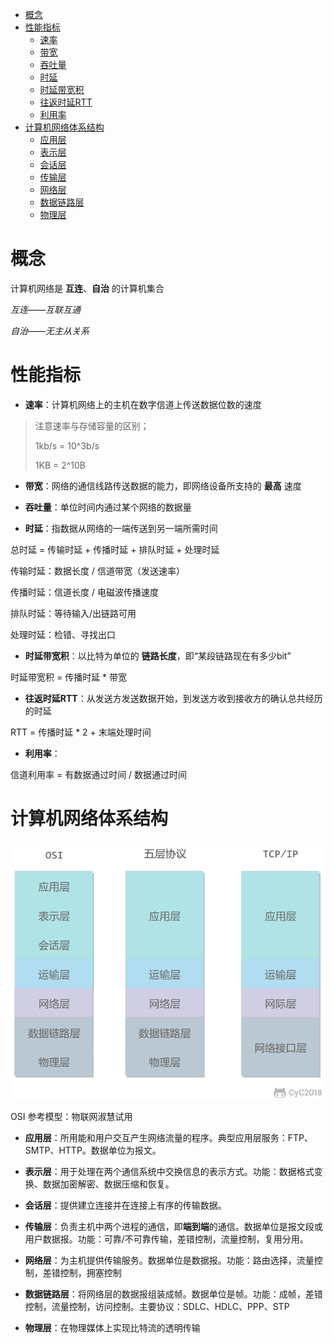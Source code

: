 <!-- GFM-TOC -->
* [概念](#概念)
* [性能指标](#性能指标)
    * [速率](#速率)
    * [带宽](#带宽)
    * [吞吐量](#吞吐量)
    * [时延](#时延)
    * [时延带宽积](#时延带宽积)
    * [往返时延RTT](#往返时延RTT)
    * [利用率](#利用率)
* [计算机网络体系结构](#计算机网络体系结构)
    * [应用层](#应用层)
    * [表示层](#表示层)
    * [会话层](#会话层)
    * [传输层](#传输层)
    * [网络层](#网络层)
    * [数据链路层](#数据链路层)
    * [物理层](#物理层)
<!-- GFM-TOC -->

# 概念

计算机网络是 **互连**、**自治** 的计算机集合

*互连——互联互通*

*自治——无主从关系*

# 性能指标

* **速率**：计算机网络上的主机在数字信道上传送数据位数的速度

> 注意速率与存储容量的区别；
>
> 1kb/s = 10^3b/s
>
> 1KB = 2^10B

* **带宽**：网络的通信线路传送数据的能力，即网络设备所支持的 **最高** 速度

* **吞吐量**：单位时间内通过某个网络的数据量

* **时延**：指数据从网络的一端传送到另一端所需时间

总时延 = 传输时延 + 传播时延 + 排队时延 + 处理时延

传输时延：数据长度 / 信道带宽（发送速率）

传播时延：信道长度 / 电磁波传播速度

排队时延：等待输入/出链路可用

处理时延：检错、寻找出口

* **时延带宽积**：以比特为单位的 **链路长度**，即“某段链路现在有多少bit”

时延带宽积 = 传播时延 * 带宽

* **往返时延RTT**：从发送方发送数据开始，到发送方收到接收方的确认总共经历的时延

RTT = 传播时延 * 2 + 末端处理时间

* **利用率**：

信道利用率 = 有数据通过时间 / 数据通过时间

# 计算机网络体系结构

![](https://github.com/Lsyhprum/StudyNotes/blob/master/Computer%20Network/pic/basic.png)

OSI 参考模型：物联网淑慧试用

* **应用层**：所用能和用户交互产生网络流量的程序。典型应用层服务：FTP、SMTP、HTTP。数据单位为报文。

* **表示层**：用于处理在两个通信系统中交换信息的表示方式。功能：数据格式变换、数据加密解密、数据压缩和恢复。

* **会话层**：提供建立连接并在连接上有序的传输数据。

* **传输层**：负责主机中两个进程的通信，即**端到端**的通信。数据单位是报文段或用户数据报。功能：可靠/不可靠传输，差错控制，流量控制，复用分用。

* **网络层**：为主机提供传输服务。数据单位是数据报。功能：路由选择，流量控制，差错控制，拥塞控制

* **数据链路层**：将网络层的数据报组装成帧。数据单位是帧。功能：成帧，差错控制，流量控制，访问控制。主要协议：SDLC、HDLC、PPP、STP

* **物理层**：在物理媒体上实现比特流的透明传输
